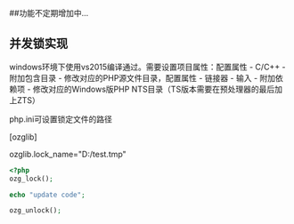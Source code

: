 ##功能不定期增加中...


## 并发锁实现

windows环境下使用vs2015编译通过。需要设置项目属性：配置属性 - C/C++ - 附加包含目录 - 修改对应的PHP源文件目录，配置属性 - 链接器 - 输入 - 附加依赖项 - 修改对应的Windows版PHP NTS目录（TS版本需要在预处理器的最后加上ZTS）

php.ini可设置锁定文件的路径

[ozglib]

ozglib.lock_name="D:/test.tmp"


~~~~~~~~~~php
<?php
ozg_lock();

echo "update code";

ozg_unlock();
